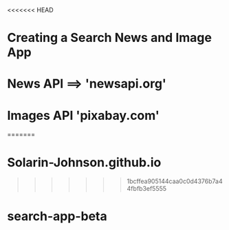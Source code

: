 <<<<<<< HEAD
# Creating a Search News and Image App 
# News API ==> 'newsapi.org'
# Images API 'pixabay.com'
=======
# Solarin-Johnson.github.io
>>>>>>> 1bcffea905144caa0c0d4376b7a44fbfb3ef5555
# search-app-beta
